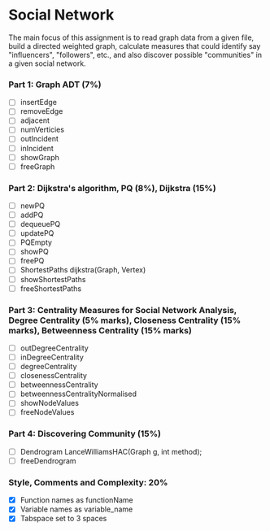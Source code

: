 # Social Network
The main focus of this assignment is to read graph data from a given file, build a directed weighted graph, calculate measures that could identify say "influencers", "followers", etc., and also discover possible "communities" in a given social network.

### Part 1: Graph ADT (7%)
- [ ] insertEdge
- [ ] removeEdge
- [ ] adjacent
- [ ] numVerticies
- [ ] outIncident
- [ ] inIncident
- [ ] showGraph
- [ ] freeGraph

### Part 2: Dijkstra's algorithm, PQ (8%), Dijkstra (15%)
- [ ] newPQ
- [ ] addPQ
- [ ] dequeuePQ
- [ ] updatePQ
- [ ] PQEmpty
- [ ] showPQ
- [ ] freePQ
- [ ] ShortestPaths dijkstra(Graph, Vertex)
- [ ] showShortestPaths
- [ ] freeShortestPaths

### Part 3: Centrality Measures for Social Network Analysis, Degree Centrality (5% marks), Closeness Centrality (15% marks), Betweenness Centrality (15% marks)
- [ ] outDegreeCentrality
- [ ] inDegreeCentrality
- [ ] degreeCentrality
- [ ] closenessCentrality
- [ ] betweennessCentrality
- [ ] betweennessCentralityNormalised
- [ ] showNodeValues
- [ ] freeNodeValues

### Part 4: Discovering Community (15%)
- [ ] Dendrogram LanceWilliamsHAC(Graph g, int method);
- [ ] freeDendrogram

### Style, Comments and Complexity: 20%
- [x] Function names as functionName
- [x] Variable names as variable_name
- [x] Tabspace set to 3 spaces
